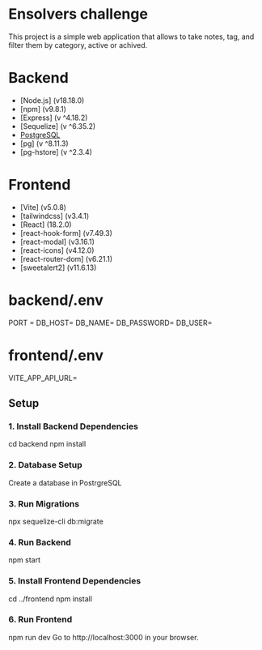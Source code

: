 # Ensolvers challenge

This project is a simple web application that allows to take notes, tag, and filter them by category, active or achived.

# Backend

- [Node.js] (v18.18.0)
- [npm] (v9.8.1)
- [Express] (v ^4.18.2)
- [Sequelize] (v ^6.35.2)
- [PostgreSQL](v15.4)
- [pg] (v ^8.11.3)
- [pg-hstore] (v ^2.3.4)

# Frontend

- [Vite] (v5.0.8)
- [tailwindcss] (v3.4.1)
- [React] (18.2.0)
- [react-hook-form] (v7.49.3)
- [react-modal] (v3.16.1)
- [react-icons] (v4.12.0)
- [react-router-dom] (v6.21.1)
- [sweetalert2] (v11.6.13)

# backend/.env

PORT =
DB_HOST=
DB_NAME=
DB_PASSWORD=
DB_USER=

# frontend/.env

VITE_APP_API_URL=

## Setup

### 1. Install Backend Dependencies

cd backend
npm install

### 2. Database Setup

Create a database in PostrgreSQL

### 3. Run Migrations

npx sequelize-cli db:migrate

### 4. Run Backend

npm start

### 5. Install Frontend Dependencies

cd ../frontend
npm install

### 6. Run Frontend

npm run dev
Go to http://localhost:3000 in your browser.
